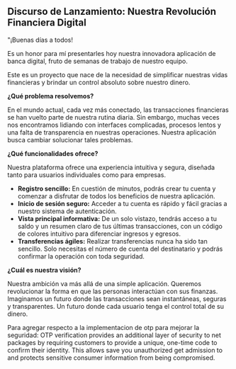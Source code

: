 ## **Discurso de Lanzamiento: Nuestra Revolución Financiera Digital**

"¡Buenas días a todos!

Es un honor para mí presentarles hoy nuestra innovadora aplicación de banca digital, fruto de semanas de trabajo de nuestro equipo.

Este es un proyecto que nace de la necesidad de simplificar nuestras vidas financieras y brindar un control absoluto sobre nuestro dinero.

**¿Qué problema resolvemos?**

En el mundo actual, cada vez más conectado, las transacciones financieras se han vuelto parte de nuestra rutina diaria. Sin embargo, muchas veces nos encontramos lidiando con interfaces complicadas, procesos lentos y una falta de transparencia en nuestras operaciones. Nuestra aplicación busca cambiar solucionar tales problemas.

**¿Qué funcionalidades ofrece?**

Nuestra plataforma ofrece una experiencia intuitiva y segura, diseñada tanto para usuarios individuales como para empresas. 

* **Registro sencillo:** En cuestión de minutos, podrás crear tu cuenta y comenzar a disfrutar de todos los beneficios de nuestra aplicación.
* **Inicio de sesión seguro:** Acceder a tu cuenta es rápido y fácil gracias a nuestro sistema de autenticación.
* **Vista principal informativa:** De un solo vistazo, tendrás acceso a tu saldo y un resumen claro de tus últimas transacciones, con un código de colores intuitivo para diferenciar ingresos y egresos.
* **Transferencias ágiles:** Realizar transferencias nunca ha sido tan sencillo. Solo necesitas el número de cuenta del destinatario y podrás confirmar la operación con toda seguridad.

**¿Cuál es nuestra visión?**

Nuestra ambición va más allá de una simple aplicación. Queremos revolucionar la forma en que las personas interactúan con sus finanzas. Imaginamos un futuro donde las transacciones sean instantáneas, seguras y transparentes. Un futuro donde cada usuario tenga el control total de su dinero.

Para agregar respecto a la implementacion de otp para mejorar la seguridad:
OTP verification provides an additional layer of security to net packages by requiring customers to provide a unique, one-time code to confirm their identity. This allows save you unauthorized get admission to and protects sensitive consumer information from being compromised.